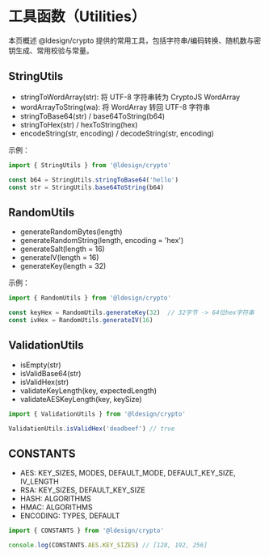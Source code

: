 # 工具函数（Utilities）

本页概述 @ldesign/crypto 提供的常用工具，包括字符串/编码转换、随机数与密钥生成、常用校验与常量。

## StringUtils

- stringToWordArray(str): 将 UTF-8 字符串转为 CryptoJS WordArray
- wordArrayToString(wa): 将 WordArray 转回 UTF-8 字符串
- stringToBase64(str) / base64ToString(b64)
- stringToHex(str) / hexToString(hex)
- encodeString(str, encoding) / decodeString(str, encoding)

示例：
```ts path=null start=null
import { StringUtils } from '@ldesign/crypto'

const b64 = StringUtils.stringToBase64('hello')
const str = StringUtils.base64ToString(b64)
```

## RandomUtils

- generateRandomBytes(length)
- generateRandomString(length, encoding = 'hex')
- generateSalt(length = 16)
- generateIV(length = 16)
- generateKey(length = 32)

示例：
```ts path=null start=null
import { RandomUtils } from '@ldesign/crypto'

const keyHex = RandomUtils.generateKey(32)  // 32字节 -> 64位hex字符串
const ivHex = RandomUtils.generateIV(16)
```

## ValidationUtils

- isEmpty(str)
- isValidBase64(str)
- isValidHex(str)
- validateKeyLength(key, expectedLength)
- validateAESKeyLength(key, keySize)

```ts path=null start=null
import { ValidationUtils } from '@ldesign/crypto'

ValidationUtils.isValidHex('deadbeef') // true
```

## CONSTANTS

- AES: KEY_SIZES, MODES, DEFAULT_MODE, DEFAULT_KEY_SIZE, IV_LENGTH
- RSA: KEY_SIZES, DEFAULT_KEY_SIZE
- HASH: ALGORITHMS
- HMAC: ALGORITHMS
- ENCODING: TYPES, DEFAULT

```ts path=null start=null
import { CONSTANTS } from '@ldesign/crypto'

console.log(CONSTANTS.AES.KEY_SIZES) // [128, 192, 256]
```
